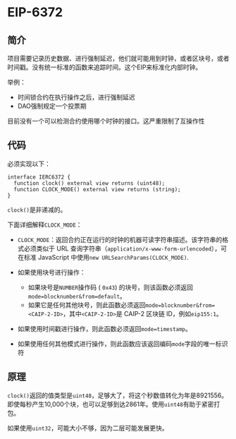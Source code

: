 # EIP-6372

## 简介

项目需要记录历史数据、进行强制延迟，他们就可能用到时钟，或者区块号，或者时间戳。没有统一标准的函数来追踪时间。这个EIP来标准化内部时钟。

举例：

- 时间锁合约在执行操作之后，进行强制延迟
- DAO强制规定一个投票期

目前没有一个可以检测合约使用哪个时钟的接口。这严重限制了互操作性

## 代码

必须实现以下：

```solidity
interface IERC6372 {
  function clock() external view returns (uint48);
  function CLOCK_MODE() external view returns (string);
}
```

`clock()`是非递减的。

下面详细解释`CLOCK_MODE`：

- `CLOCK_MODE`：返回合约正在运行的时钟的机器可读字符串描述。该字符串的格式必须类似于 URL 查询字符串（`application/x-www-form-urlencoded`），可在标准 JavaScript 中使用`new URLSearchParams(CLOCK_MODE)`.

- 如果使用块号进行操作：
  - 如果块号是`NUMBER`操作码 ( `0x43`) 的块号，则该函数必须返回`mode=blocknumber&from=default`。
  - 如果它是任何其他块号，则此函数必须返回`mode=blocknumber&from=<CAIP-2-ID>`，其中`<CAIP-2-ID>`是 CAIP-2 区块链 ID，例如`eip155:1`。

- 如果使用时间戳进行操作，则此函数必须返回`mode=timestamp`。
- 如果使用任何其他模式进行操作，则此函数应该返回编码`mode`字段的唯一标识符

## 原理

`clock()`返回的值类型是`uint48`，足够大了，将这个秒数值转化为年是8921556。即使每秒产生10,000个块，也可以足够到达2861年。使用`uint48`有助于紧密打包。

如果使用`uint32`，可能大小不够，因为二层可能发展更快。













